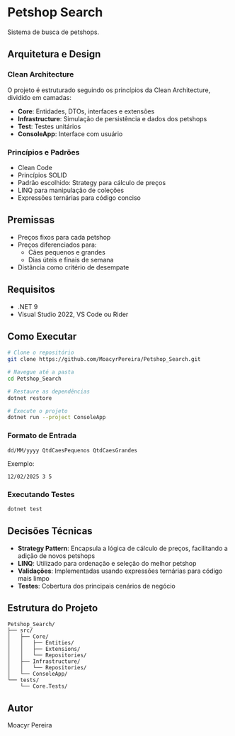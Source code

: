 # Petshop Search

Sistema de busca de petshops.

## Arquitetura e Design

### Clean Architecture
O projeto é estruturado seguindo os princípios da Clean Architecture, dividido em camadas:

- **Core**: Entidades, DTOs, interfaces e extensões
- **Infrastructure**: Simulação de persistência e dados dos petshops
- **Test**: Testes unitários
- **ConsoleApp**: Interface com usuário

### Princípios e Padrões
- Clean Code
- Princípios SOLID
- Padrão escolhido: Strategy para cálculo de preços
- LINQ para manipulação de coleções
- Expressões ternárias para código conciso

## Premissas

- Preços fixos para cada petshop
- Preços diferenciados para:
  - Cães pequenos e grandes
  - Dias úteis e finais de semana
- Distância como critério de desempate

## Requisitos

- .NET 9
- Visual Studio 2022, VS Code ou Rider

## Como Executar

```bash
# Clone o repositório
git clone https://github.com/MoacyrPereira/Petshop_Search.git

# Navegue até a pasta
cd Petshop_Search

# Restaure as dependências
dotnet restore

# Execute o projeto
dotnet run --project ConsoleApp
```

### Formato de Entrada
```
dd/MM/yyyy QtdCaesPequenos QtdCaesGrandes
```
Exemplo:
```
12/02/2025 3 5
```

### Executando Testes
```bash
dotnet test
```

## Decisões Técnicas

- **Strategy Pattern**: Encapsula a lógica de cálculo de preços, facilitando a adição de novos petshops
- **LINQ**: Utilizado para ordenação e seleção do melhor petshop
- **Validações**: Implementadas usando expressões ternárias para código mais limpo
- **Testes**: Cobertura dos principais cenários de negócio

## Estrutura do Projeto

```
Petshop_Search/
├── src/
│   ├── Core/
│   │   ├── Entities/
│   │   ├── Extensions/
│   │   └── Repositories/
│   ├── Infrastructure/
│   │   └── Repositories/
│   └── ConsoleApp/
└── tests/
    └── Core.Tests/
```


## Autor

Moacyr Pereira